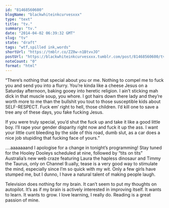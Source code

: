 ```yaml
---
id: "81468560600"
blogName: "blackwhiteinkcurvesxxx"
type: "text"
title: "tv."
summary: "tv."
date: "2014-04-02 06:39:32 GMT"
slug: "tv"
state: "draft"
tags: "wtf,spilled ink,words"
shortUrl: "https://tmblr.co/ZZ0w-n1BtvvJO"
postUrl: "https://blackwhiteinkcurvesxxx.tumblr.com/post/81468560600/tv"
noteCount: "0"
format: "html"
---
```


“There’s nothing that special about you or me. Nothing to compel me to fuck you and send you into a flurry. You’re kinda like a cheese Jesus on a Saturday afternoon, baking gooey into heretic religion. I ain’t sticking mah dick in that muscle soup, you whore. I got hairs down there lady and they’re worth more to me than the bullshit you tout to those susceptible kids about SELF-RESPECT. Fuck em’ right to hell, those children. I’d kill one to save a tree any of these days, you fake fucking Jesus. 

If you were truly special, you’d shut the fuck up and take it like a good little boy. I’ll rape your gender disparity right now and fuck it up the ass. I want your little cunt bleeding by the side of this road, dumb slut, as a car does a nice job stupiding that fucking face of yours.”

….aaaaaaand I apologise for a change in tonight’s programming! Stay tuned for the Hooley Dooleys scheduled at nine, followed by “tits on tits” Australia’s new web craze featuring Laura the hapless dinosaur and Timmy the Taurus, only on Channel 9.ually, tease is a very good way to stimulate the mind, especially since I’m so quick with my wit. Only a few girls have stumped me, but I dunno, I have a natural talent of making people laugh. 

Television does nothing for my brain. It can’t seem to put my thoughts on autopilot. It’s as if my brain is actively interested in improving itself. It wants to learn. It wants to grow. I love learning, I really do. Reading is a great passion of mine.